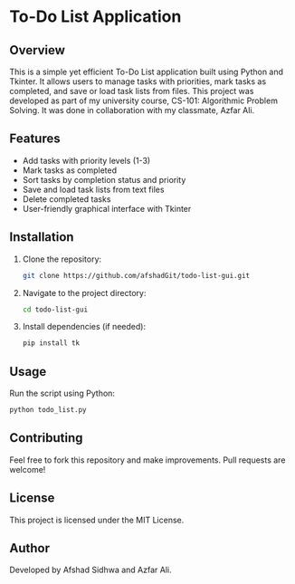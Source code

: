 # To-Do List Application

## Overview
This is a simple yet efficient To-Do List application built using Python and Tkinter. It allows users to manage tasks with priorities, mark tasks as completed, and save or load task lists from files. This project was developed as part of my university course, CS-101: Algorithmic Problem Solving. It was done in collaboration with my classmate, Azfar Ali.

## Features
- Add tasks with priority levels (1-3)
- Mark tasks as completed
- Sort tasks by completion status and priority
- Save and load task lists from text files
- Delete completed tasks
- User-friendly graphical interface with Tkinter

## Installation
1. Clone the repository:
   ```sh
   git clone https://github.com/afshadGit/todo-list-gui.git
   ```
2. Navigate to the project directory:
   ```sh
   cd todo-list-gui
   ```
3. Install dependencies (if needed):
   ```sh
   pip install tk
   ```

## Usage
Run the script using Python:
```sh
python todo_list.py
```

## Contributing
Feel free to fork this repository and make improvements. Pull requests are welcome!

## License
This project is licensed under the MIT License.

## Author
Developed by Afshad Sidhwa and Azfar Ali.

